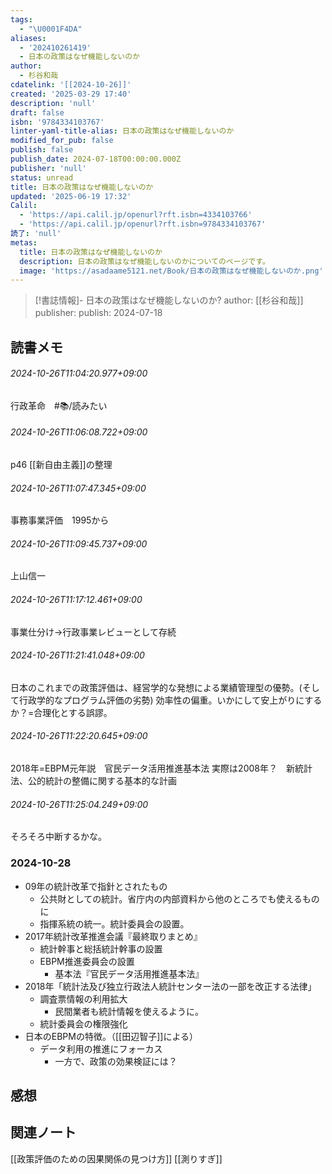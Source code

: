 ```yaml
---
tags:
  - "\U0001F4DA"
aliases:
  - '202410261419'
  - 日本の政策はなぜ機能しないのか
author:
  - 杉谷和哉
cdatelink: '[[2024-10-26]]'
created: '2025-03-29 17:40'
description: 'null'
draft: false
isbn: '9784334103767'
linter-yaml-title-alias: 日本の政策はなぜ機能しないのか
modified_for_pub: false
publish: false
publish_date: 2024-07-18T00:00:00.000Z
publisher: 'null'
status: unread
title: 日本の政策はなぜ機能しないのか
updated: '2025-06-19 17:32'
Calil:
  - 'https://api.calil.jp/openurl?rft.isbn=4334103766'
  - 'https://api.calil.jp/openurl?rft.isbn=9784334103767'
読了: 'null'
metas:
  title: 日本の政策はなぜ機能しないのか
  description: 日本の政策はなぜ機能しないのかについてのページです。
  image: 'https://asadaame5121.net/Book/日本の政策はなぜ機能しないのか.png'
---
```

> [!書誌情報]-
>  日本の政策はなぜ機能しないのか?
>  author: [[杉谷和哉]]
>  publisher: 
>  publish: 2024-07-18 
　
## 読書メモ
###### 2024-10-26T11:04:20.977+09:00

行政革命　#📚/読みたい

###### 2024-10-26T11:06:08.722+09:00

p46 [[新自由主義]]の整理

###### 2024-10-26T11:07:47.345+09:00

事務事業評価　1995から

###### 2024-10-26T11:09:45.737+09:00

上山信一

###### 2024-10-26T11:17:12.461+09:00

事業仕分け→行政事業レビューとして存続

###### 2024-10-26T11:21:41.048+09:00

日本のこれまでの政策評価は、経営学的な発想による業績管理型の優勢。(そして行政学的なプログラム評価の劣勢)
効率性の偏重。いかにして安上がりにするか？=合理化とする誤謬。

###### 2024-10-26T11:22:20.645+09:00

2018年=EBPM元年説　官民データ活用推進基本法
実際は2008年？　新統計法、公的統計の整備に関する基本的な計画
###### 2024-10-26T11:25:04.249+09:00

そろそろ中断するかな。
### 2024-10-28
- 09年の統計改革で指針とされたもの
	- 公共財としての統計。省庁内の内部資料から他のところでも使えるものに
	- 指揮系統の統一。統計委員会の設置。
- 2017年統計改革推進会議『最終取りまとめ』
	- 統計幹事と総括統計幹事の設置
	- EBPM推進委員会の設置
		- 基本法『官民データ活用推進基本法』
- 2018年「統計法及び独立行政法人統計センター法の一部を改正する法律」
	- 調査票情報の利用拡大
		- 民間業者も統計情報を使えるように。
	- 統計委員会の権限強化
- 日本のEBPMの特徴。（[[田辺智子]]による）
	- データ利用の推進にフォーカス
		- 一方で、政策の効果検証には？

## 感想
## 関連ノート

[[政策評価のための因果関係の見つけ方]]
[[測りすぎ]]
